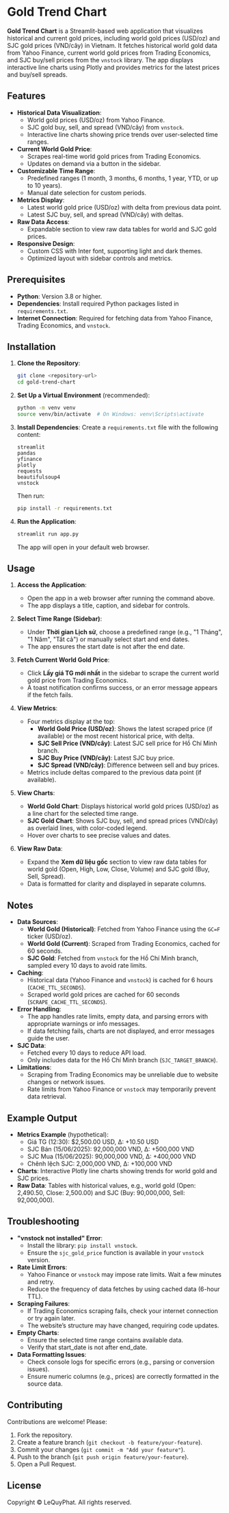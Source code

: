 # Gold Trend Chart

**Gold Trend Chart** is a Streamlit-based web application that visualizes historical and current gold prices, including world gold prices (USD/oz) and SJC gold prices (VND/cây) in Vietnam. It fetches historical world gold data from Yahoo Finance, current world gold prices from Trading Economics, and SJC buy/sell prices from the `vnstock` library. The app displays interactive line charts using Plotly and provides metrics for the latest prices and buy/sell spreads.

## Features
- **Historical Data Visualization**:
  - World gold prices (USD/oz) from Yahoo Finance.
  - SJC gold buy, sell, and spread (VND/cây) from `vnstock`.
  - Interactive line charts showing price trends over user-selected time ranges.
- **Current World Gold Price**:
  - Scrapes real-time world gold prices from Trading Economics.
  - Updates on demand via a button in the sidebar.
- **Customizable Time Range**:
  - Predefined ranges (1 month, 3 months, 6 months, 1 year, YTD, or up to 10 years).
  - Manual date selection for custom periods.
- **Metrics Display**:
  - Latest world gold price (USD/oz) with delta from previous data point.
  - Latest SJC buy, sell, and spread (VND/cây) with deltas.
- **Raw Data Access**:
  - Expandable section to view raw data tables for world and SJC gold prices.
- **Responsive Design**:
  - Custom CSS with Inter font, supporting light and dark themes.
  - Optimized layout with sidebar controls and metrics.

## Prerequisites
- **Python**: Version 3.8 or higher.
- **Dependencies**: Install required Python packages listed in `requirements.txt`.
- **Internet Connection**: Required for fetching data from Yahoo Finance, Trading Economics, and `vnstock`.

## Installation

1. **Clone the Repository**:
   ```bash
   git clone <repository-url>
   cd gold-trend-chart
   ```

2. **Set Up a Virtual Environment** (recommended):
   ```bash
   python -m venv venv
   source venv/bin/activate  # On Windows: venv\Scripts\activate
   ```

3. **Install Dependencies**:
   Create a `requirements.txt` file with the following content:
   ```
   streamlit
   pandas
   yfinance
   plotly
   requests
   beautifulsoup4
   vnstock
   ```
   Then run:
   ```bash
   pip install -r requirements.txt
   ```

4. **Run the Application**:
   ```bash
   streamlit run app.py
   ```
   The app will open in your default web browser.

## Usage

1. **Access the Application**:
   - Open the app in a web browser after running the command above.
   - The app displays a title, caption, and sidebar for controls.

2. **Select Time Range (Sidebar)**:
   - Under **Thời gian Lịch sử**, choose a predefined range (e.g., "1 Tháng", "1 Năm", "Tất cả") or manually select start and end dates.
   - The app ensures the start date is not after the end date.

3. **Fetch Current World Gold Price**:
   - Click **Lấy giá TG mới nhất** in the sidebar to scrape the current world gold price from Trading Economics.
   - A toast notification confirms success, or an error message appears if the fetch fails.

4. **View Metrics**:
   - Four metrics display at the top:
     - **World Gold Price (USD/oz)**: Shows the latest scraped price (if available) or the most recent historical price, with delta.
     - **SJC Sell Price (VND/cây)**: Latest SJC sell price for Hồ Chí Minh branch.
     - **SJC Buy Price (VND/cây)**: Latest SJC buy price.
     - **SJC Spread (VND/cây)**: Difference between sell and buy prices.
   - Metrics include deltas compared to the previous data point (if available).

5. **View Charts**:
   - **World Gold Chart**: Displays historical world gold prices (USD/oz) as a line chart for the selected time range.
   - **SJC Gold Chart**: Shows SJC buy, sell, and spread prices (VND/cây) as overlaid lines, with color-coded legend.
   - Hover over charts to see precise values and dates.

6. **View Raw Data**:
   - Expand the **Xem dữ liệu gốc** section to view raw data tables for world gold (Open, High, Low, Close, Volume) and SJC gold (Buy, Sell, Spread).
   - Data is formatted for clarity and displayed in separate columns.

## Notes
- **Data Sources**:
  - **World Gold (Historical)**: Fetched from Yahoo Finance using the `GC=F` ticker (USD/oz).
  - **World Gold (Current)**: Scraped from Trading Economics, cached for 60 seconds.
  - **SJC Gold**: Fetched from `vnstock` for the Hồ Chí Minh branch, sampled every 10 days to avoid rate limits.
- **Caching**:
  - Historical data (Yahoo Finance and `vnstock`) is cached for 6 hours (`CACHE_TTL_SECONDS`).
  - Scraped world gold prices are cached for 60 seconds (`SCRAPE_CACHE_TTL_SECONDS`).
- **Error Handling**:
  - The app handles rate limits, empty data, and parsing errors with appropriate warnings or info messages.
  - If data fetching fails, charts are not displayed, and error messages guide the user.
- **SJC Data**:
  - Fetched every 10 days to reduce API load.
  - Only includes data for the Hồ Chí Minh branch (`SJC_TARGET_BRANCH`).
- **Limitations**:
  - Scraping from Trading Economics may be unreliable due to website changes or network issues.
  - Rate limits from Yahoo Finance or `vnstock` may temporarily prevent data retrieval.

## Example Output
- **Metrics Example** (hypothetical):
  - Giá TG (12:30): $2,500.00 USD, Δ: +10.50 USD
  - SJC Bán (15/06/2025): 92,000,000 VND, Δ: +500,000 VND
  - SJC Mua (15/06/2025): 90,000,000 VND, Δ: +400,000 VND
  - Chênh lệch SJC: 2,000,000 VND, Δ: +100,000 VND
- **Charts**: Interactive Plotly line charts showing trends for world gold and SJC prices.
- **Raw Data**: Tables with historical values, e.g., world gold (Open: 2,490.50, Close: 2,500.00) and SJC (Buy: 90,000,000, Sell: 92,000,000).

## Troubleshooting
- **"vnstock not installed" Error**:
  - Install the library: `pip install vnstock`.
  - Ensure the `sjc_gold_price` function is available in your `vnstock` version.
- **Rate Limit Errors**:
  - Yahoo Finance or `vnstock` may impose rate limits. Wait a few minutes and retry.
  - Reduce the frequency of data fetches by using cached data (6-hour TTL).
- **Scraping Failures**:
  - If Trading Economics scraping fails, check your internet connection or try again later.
  - The website’s structure may have changed, requiring code updates.
- **Empty Charts**:
  - Ensure the selected time range contains available data.
  - Verify that start_date is not after end_date.
- **Data Formatting Issues**:
  - Check console logs for specific errors (e.g., parsing or conversion issues).
  - Ensure numeric columns (e.g., prices) are correctly formatted in the source data.

## Contributing
Contributions are welcome! Please:
1. Fork the repository.
2. Create a feature branch (`git checkout -b feature/your-feature`).
3. Commit your changes (`git commit -m "Add your feature"`).
4. Push to the branch (`git push origin feature/your-feature`).
5. Open a Pull Request.

## License
Copyright © LeQuyPhat. All rights reserved.
